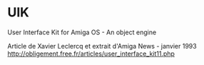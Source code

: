 # UIK
User Interface Kit for Amiga OS - An object engine

Article de Xavier Leclercq et extrait d'Amiga News - janvier 1993
http://obligement.free.fr/articles/user_interface_kit11.php
